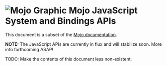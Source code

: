 # ![Mojo Graphic](https://goo.gl/6CdlbH) Mojo JavaScript System and Bindings APIs
This document is a subset of the [Mojo documentation](/mojo).

**NOTE:** The JavaScript APIs are currently in flux and will stabilize soon.
More info forthcoming ASAP!

TODO: Make the contents of this document less non-existent.
